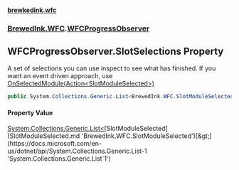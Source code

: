 #### [brewkedink.wfc](index.md 'index')
### [BrewedInk.WFC](BrewedInk_WFC.md 'BrewedInk.WFC').[WFCProgressObserver](WFCProgressObserver.md 'BrewedInk.WFC.WFCProgressObserver')
## WFCProgressObserver.SlotSelections Property
A set of selections you can use inspect to see what has finished. If you want an event driven approach, use [OnSelectedModule(Action&lt;SlotModuleSelected&gt;)](WFCProgressObserver_OnSelectedModule(Action_SlotModuleSelected_).md 'BrewedInk.WFC.WFCProgressObserver.OnSelectedModule(System.Action&lt;BrewedInk.WFC.SlotModuleSelected&gt;)')
```csharp
public System.Collections.Generic.List<BrewedInk.WFC.SlotModuleSelected> SlotSelections { get; set; }
```
#### Property Value
[System.Collections.Generic.List&lt;](https://docs.microsoft.com/en-us/dotnet/api/System.Collections.Generic.List-1 'System.Collections.Generic.List`1')[SlotModuleSelected](SlotModuleSelected.md 'BrewedInk.WFC.SlotModuleSelected')[&gt;](https://docs.microsoft.com/en-us/dotnet/api/System.Collections.Generic.List-1 'System.Collections.Generic.List`1')
